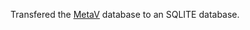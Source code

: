 Transfered the [MetaV](https://github.com/robertrouse/KJV-bible-database-with-metadata-MetaV-) database to an SQLITE database.
